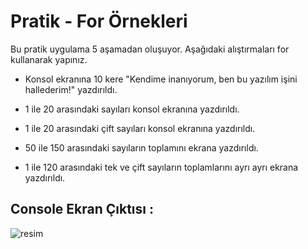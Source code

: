 # Pratik - For Örnekleri

Bu pratik uygulama 5 aşamadan oluşuyor. Aşağıdaki alıştırmaları for kullanarak yapınız.

-  Konsol ekranına 10 kere "Kendime inanıyorum, ben bu yazılım işini hallederim!" yazdırıldı.

-  1 ile 20 arasındaki sayıları konsol ekranına yazdırıldı.

-  1 ile 20 arasındaki çift sayıları konsol ekranına yazdırıldı.

-  50 ile 150 arasındaki sayıların toplamını ekrana yazdırıldı.

-  1 ile 120 arasındaki tek ve çift sayıların toplamlarını ayrı ayrı ekrana yazdırıldı.

## Console Ekran Çıktısı :
![resim](https://github.com/user-attachments/assets/eb213fbd-0a1c-4e9e-857a-4489db6bad9f)

